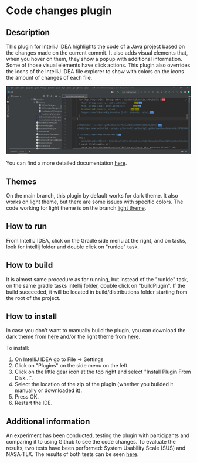# Code changes plugin

## Description
This plugin for IntelliJ IDEA highlights the code of a Java project based on the changes made on the current commit. It also adds visual elements that, when you hover on them, they show a popup with additional information. Some of those visual elements have click actions. This plugin also overrides the icons of the IntelliJ IDEA file explorer to show with colors on the icons the amount of changes of each file.

![Screenshot](screenshot.png)

You can find a more detailed documentation [here](https://github.com/testFooBar71/highlight-code-plugin/blob/main/files/docs.pdf).

## Themes

On the main branch, this plugin by default works for dark theme. It also works on light theme, but there are some issues with specific colors. The code working for light theme is on the branch [light theme](https://github.com/testFooBar71/highlight-code-plugin/tree/light-theme).

## How to run

From IntelliJ IDEA, click on the Gradle side menu at the right, and on tasks, look for intellij folder and double click on "runIde" task.

## How to build

It is almost same procedure as for running, but instead of the "runIde" task, on the same gradle tasks intellij folder, double click on "buildPlugin". If the build succeeded, it will be located in build/distributions folder starting from the root of the project.

## How to install

In case you don't want to manually build the plugin, you can download the dark theme from [here](https://github.com/testFooBar71/highlight-code-plugin/raw/main/files/installerDarkTheme.zip) and/or the light theme from [here](https://github.com/testFooBar71/highlight-code-plugin/raw/main/files/installerLightTheme.zip).

To install:

1. On IntelliJ IDEA go to File -> Settings
2. Click on "Plugins" on the side menu on the left.
3. Click on the little gear icon at the top right and select "Install Plugin From Disk...".
4. Select the location of the zip of the plugin (whether you builded it manually or downloaded it).
5. Press OK.
6. Restart the IDE.


## Additional information

An experiment has been conducted, testing the plugin with participants and comparing it to using Github to see the code changes. To evaluate the results, two tests have been performed: System Usability Scale (SUS) and NASA-TLX. The results of both tests can be seen [here](https://github.com/testFooBar71/highlight-code-plugin/tree/main/files/experimentResults).